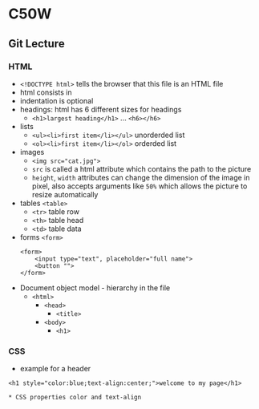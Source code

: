 # C50W

## Git Lecture
### HTML
* `<!DOCTYPE html>` tells the browser that this file is an HTML file
* html consists in <tags></tags>
* indentation is optional
* headings: html has 6 different sizes for headings
    * `<h1>largest heading</h1>` ... `<h6></h6>`
* lists
    * `<ul><li>first item</li></ul>` unorderded list
    * `<ol><li>first item</li></ol>` orderded list
* images
    * `<img src="cat.jpg">` 
    * `src` is called a html attribute which contains the path to the picture
    * `height`, `width` attributes can change the dimension of the image in pixel, also accepts arguments like `50%` which allows the picture to resize automatically
* tables `<table>`
    * `<tr>` table row
    * `<th>` table head
    * `<td>` table data
* forms `<form>`
    ```
    <form>
        <input type="text", placeholder="full name">
        <button "">
    </form>
    ```
* Document object model - hierarchy in the file
    * `<html>`
        * `<head>`
            * `<title>`
        * `<body>`
            * `<h1>`
### CSS
* example for a header
```
<h1 style="color:blue;text-align:center;">welcome to my page</h1>
```
    * CSS properties color and text-align

